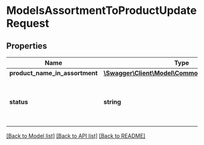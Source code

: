 # ModelsAssortmentToProductUpdateRequest

## Properties
Name | Type | Description | Notes
------------ | ------------- | ------------- | -------------
**product_name_in_assortment** | [**\Swagger\Client\Model\CommonmodelsTranslatable**](CommonmodelsTranslatable.md) |  | [optional] 
**status** | **string** | Status is a classifier with four possible values: &#39;ACTIVE&#39; (DEFAULT), &#39;NO_LONGER_ORDERED&#39;, &#39;NOT_FOR_SALE&#39; and &#39;ARCHIVED&#39;. | [optional] 

[[Back to Model list]](../README.md#documentation-for-models) [[Back to API list]](../README.md#documentation-for-api-endpoints) [[Back to README]](../README.md)


